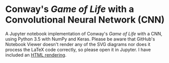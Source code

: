 # Conway's *Game of Life* with a Convolutional Neural Network (CNN)

A Jupyter notebook implementation of Conway's *Game of Life* with a CNN, using Python 3.5 with NumPy and Keras. Please be aware that GitHub's Notebook Viewer doesn't render any of the SVG diagrams nor does it process the LaTeX code correctly, so please open it in Jupyter. I have included an [HTML rendering](https://cdn.rawgit.com/rhaver/conways-game-of-life-with-cnn/417d3cdb/Conway's%20Game%20of%20Life%20with%20CNN.html).